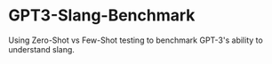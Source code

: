 # GPT3-Slang-Benchmark

Using Zero-Shot vs Few-Shot testing to benchmark GPT-3's ability to understand slang.
